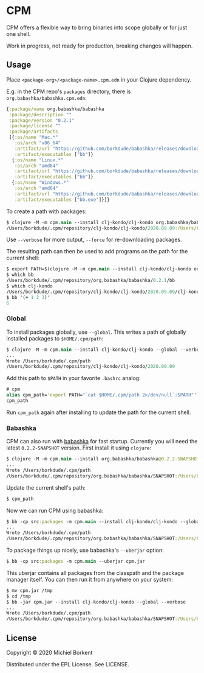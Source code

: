 # CPM

CPM offers a flexible way to bring binaries into scope globally or for just one shell.

Work in progress, not ready for production, breaking changes will happen.

## Usage

Place `<package-org>/<package-name>.cpm.edn` in your Clojure dependency.

E.g. in the CPM repo's `packages` directory, there is `org.babashka/babashka.cpm.edn`:

``` clojure
{:package/name org.babashka/babashka
 :package/description ""
 :package/version "0.2.1"
 :package/license ""
 :package/artifacts
 [{:os/name "Mac.*"
   :os/arch "x86_64"
   :artifact/url "https://github.com/borkdude/babashka/releases/download/v0.2.1/babashka-0.2.1-macos-amd64.zip"
   :artifact/executables ["bb"]}
  {:os/name "Linux.*"
   :os/arch "amd64"
   :artifact/url "https://github.com/borkdude/babashka/releases/download/v0.2.1/babashka-0.2.1-linux-amd64.zip"
   :artifact/executables ["bb"]}
  {:os/name "Windows.*"
   :os/arch "amd64"
   :artifact/url "https://github.com/borkdude/babashka/releases/download/v0.2.1/babashka-0.2.1-windows-amd64.zip"
   :artifact/executables ["bb.exe"]}]}
```

To create a path with packages:

``` clojure
$ clojure -M -m cpm.main --install clj-kondo/clj-kondo org.babashka/babashka
/Users/borkdude/.cpm/repository/clj-kondo/clj-kondo/2020.09.09:/Users/borkdude/.cpm/repository/org.babashka/babashka/0.2.1
```

Use `--verbose` for more output, `--force` for re-downloading packages.

The resulting path can then be used to add programs on the path for the current shell:

``` clojure
$ export PATH=$(clojure -M -m cpm.main --install clj-kondo/clj-kondo org.babashka/babashka):$PATH
$ which bb
/Users/borkdude/.cpm/repository/org.babashka/babashka/0.2.1/bb
$ which clj-kondo
/Users/borkdude/.cpm/repository/clj-kondo/clj-kondo/2020.09.09/clj-kondo
$ bb '(+ 1 2 3)'
6
```

### Global

To install packages globally, use `--global`. This writes a path of globally installed packages to `$HOME/.cpm/path`:

``` clojure
$ clojure -M -m cpm.main --install clj-kondo/clj-kondo --global --verbose
...
Wrote /Users/borkdude/.cpm/path
/Users/borkdude/.cpm/repository/clj-kondo/clj-kondo/2020.09.09
```

Add this path to `$PATH` in your favorite `.bashrc` analog:

``` clojure
# cpm
alias cpm_path='export PATH="`cat $HOME/.cpm/path 2>/dev/null`:$PATH"'
cpm_path
```

Run `cpm_path` again after installing to update the path for the current shell.

### Babashka

CPM can also run with [babashka](https://github.com/borkdude/babashka) for fast startup. Currently you will need the latest `0.2.2-SNAPSHOT` version. First install it using `clojure`:

``` clojure
$ clojure -M -m cpm.main --install org.babashka/babashka@0.2.2-SNAPSHOT --global --verbose
...
Wrote /Users/borkdude/.cpm/path
/Users/borkdude/.cpm/repository/org.babashka/babashka/SNAPSHOT:/Users/borkdude/.cpm/repository/clj-kondo/clj-kondo/2020.09.09
```

Update the current shell's path:

``` clojure
$ cpm_path
```

Now we can run CPM using babashka:

``` clojure
$ bb -cp src:packages -m cpm.main --install clj-kondo/clj-kondo --global --verbose
...
Wrote /Users/borkdude/.cpm/path
/Users/borkdude/.cpm/repository/org.babashka/babashka/SNAPSHOT:/Users/borkdude/.cpm/repository/clj-kondo/clj-kondo/2020.09.09
```

To package things up nicely, use babashka's `--uberjar` option:

``` clojure
$ bb -cp src:packages -m cpm.main --uberjar cpm.jar
```

This uberjar contains all packages from the classpath and the package manager
itself. You can then run it from anywhere on your system:

``` clojure
$ mv cpm.jar /tmp
$ cd /tmp
$ bb -jar cpm.jar --install clj-kondo/clj-kondo --global --verbose
...
Wrote /Users/borkdude/.cpm/path
/Users/borkdude/.cpm/repository/org.babashka/babashka/SNAPSHOT:/Users/borkdude/.cpm/repository/clj-kondo/clj-kondo/2020.09.09
```

## License

Copyright © 2020 Michiel Borkent

Distributed under the EPL License. See LICENSE.
